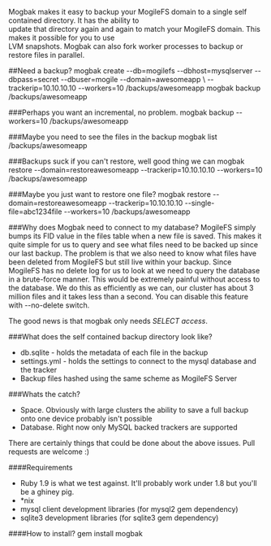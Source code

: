 Mogbak makes it easy to backup your MogileFS domain to a single self contained directory.  It has the ability to    
update that directory again and again to match your MogileFS domain.  This makes it possible for you to use   
LVM snapshots.  Mogbak can also fork worker processes to backup or restore files in parallel.

##Need a backup?
    mogbak create --db=mogilefs --dbhost=mysqlserver --dbpass=secret --dbuser=mogile --domain=awesomeapp \\
    --trackerip=10.10.10.10 --workers=10 /backups/awesomeapp
    mogbak backup /backups/awesomeapp
    
###Perhaps you want an incremental, no problem.
    mogbak backup --workers=10 /backups/awesomeapp
    
###Maybe you need to see the files in the backup
    mogbak list /backups/awesomeapp
    
###Backups suck if you can't restore,  well good thing we can
    mogbak restore --domain=restoreawesomeapp --trackerip=10.10.10.10 --workers=10 /backups/awesomeapp
    
###Maybe you just want to restore one file?
    mogbak restore --domain=restoreawesomeapp --trackerip=10.10.10.10 --single-file=abc1234file --workers=10 /backups/awesomeapp


###Why does Mogbak need to connect to my database?
MogileFS simply bumps its FID value in the files table when a new file is saved. This makes it quite simple
for us to query and see what files need to be backed up since our last backup. The problem is that we also need
to know what files have been deleted from MogileFS but still live within your backup.  Since MogileFS has no delete
log for us to look at we need to query the database in a brute-force manner. This would be extremely painful without
access to the database. We do this as efficiently as we can,  our cluster has about 3 million files and it takes less than a second.
You can disable this feature with --no-delete switch.

The good news is that mogbak only needs *SELECT access*.

###What does the self contained backup directory look like?

 * db.sqlite - holds the metadata of each file in the backup
 * settings.yml - holds the settings to connect to the mysql database and the tracker
 * Backup files hashed using the same scheme as MogileFS Server

###Whats the catch?

 * Space. Obviously with large clusters the ability to save a full backup onto one device probably isn't possible
 * Database.  Right now only MySQL backed trackers are supported

There are certainly things that could be done about the above issues.  Pull requests are welcome :)

####Requirements

 * Ruby 1.9 is what we test against.  It'll probably work under 1.8 but you'll be a ghiney pig.
 * *nix
 * mysql client development libraries (for mysql2 gem dependency)
 * sqlite3 development libraries (for sqlite3 gem dependency)

####How to install?
    gem install mogbak